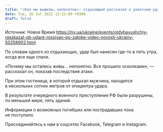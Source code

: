 ```yaml
---
title: "«Как мы выжили… непонятно»: отдыхающий рассказал о ракетном ударе РФ по курортной Затоке — видео"
date: Tue, 26 Jul 2022 12:22:00 +0300
draft: false
---
```

Источник: Новое Время https://nv.ua/ukraine/events/otdyhayushchiy-rasskazal-ob-udare-rossiyan-po-zatoke-video-novosti-ukrainy-50258902.html


По словам одного из отдыхающих, удар был нанесен где-то в пять утра, когда все еще спали.

«Почему мы остались живы… непонятно. Все прошило осколками», — рассказал он, показав последствия атаки.

При этом гостиница, в которой отдыхал мужчина, находится в нескольких сотнях метров от эпицентра удара.

В результате очередного военного преступления РФ были разрушены, по меньшей мере, пять зданий.

Информации о возможных погибших или пострадавших пока не поступало.

Присоединяйтесь к нам в соцсетях Facebook, Telegram и Instagram.
